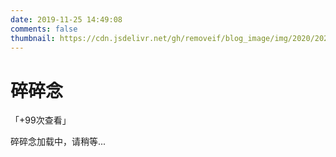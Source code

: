 ```yaml
---
date: 2019-11-25 14:49:08
comments: false
thumbnail: https://cdn.jsdelivr.net/gh/removeif/blog_image/img/2020/20201030170800.png
---
```

<div class = "text-center"><h1>碎碎念</h1></div><div class = "text-tips">

[comment]: <> (tips：github登录后按时间正序查看、可点赞加❤️、本插件[地址]&#40;https://github.com/removeif/gitalk&#41;..)
<span id="busuanzi_container_page_pv">「<span id="busuanzi_value_page_pv">+99</span>次查看」</span></div>
<div id="comment-container1"><div class="text-tips">碎碎念加载中，请稍等...</div></div>
<link rel="stylesheet" href="https://cdnjs.loli.net/ajax/libs/gitalk/1.6.0/gitalk.css"/>
<script>
    $.getScript("/js/gitalk_self.min.js", function () {
        var gitalk = new Gitalk({
            clientID: 'f806584ed1535389dc57',
            clientSecret: '035600e77f12d00406116b25d3c5a1116c41db00',
            id: 'gitalk',
            repo: 'blog',
            owner: 'vrchild',
            admin: ['vrchild'],
            createIssueManually: true,
            distractionFreeMode: false
        });
        gitalk.render('comment-container1');
    });
</script>
